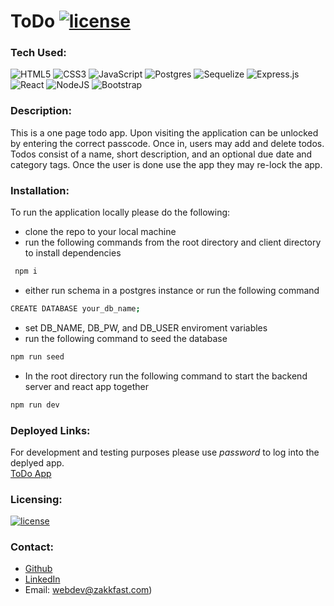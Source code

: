 # ToDo [![license](https://img.shields.io/badge/license-MIT-blue)](https://shields.io)

### Tech Used:

![HTML5](https://img.shields.io/badge/html5-%23E34F26.svg?style=for-the-badge&logo=html5&logoColor=white)
![CSS3](https://img.shields.io/badge/css3-%231572B6.svg?style=for-the-badge&logo=css3&logoColor=white)
![JavaScript](https://img.shields.io/badge/javascript-%23323330.svg?style=for-the-badge&logo=javascript&logoColor=%23F7DF1E)
![Postgres](https://img.shields.io/badge/postgres-%23316192.svg?style=for-the-badge&logo=postgresql&logoColor=white)
![Sequelize](https://img.shields.io/badge/Sequelize-52B0E7?style=for-the-badge&logo=Sequelize&logoColor=white)
![Express.js](https://img.shields.io/badge/express.js-%23404d59.svg?style=for-the-badge&logo=express&logoColor=%2361DAFB)
![React](https://img.shields.io/badge/react-%2320232a.svg?style=for-the-badge&logo=react&logoColor=%2361DAFB)
![NodeJS](https://img.shields.io/badge/node.js-6DA55F?style=for-the-badge&logo=node.js&logoColor=white)
![Bootstrap](https://img.shields.io/badge/bootstrap-%23563D7C.svg?style=for-the-badge&logo=bootstrap&logoColor=white)

### Description:

This is a one page todo app. Upon visiting the application can be unlocked by entering the correct passcode. Once in, users may add and delete todos. Todos consist of a name, short description, and an optional due date and category tags. Once the user is done use the app they may re-lock the app.  

### Installation: 

To run the application locally please do the following:

- clone the repo to your local machine
- run the following commands from the root directory and client directory to install dependencies
```bash
 npm i 
```
- either run schema in a postgres instance or run the following command
```bash
CREATE DATABASE your_db_name;
```
- set DB_NAME, DB_PW, and DB_USER enviroment variables
- run the following command to seed the database
```bash
npm run seed
```
- In the root directory run the following command to start the backend server and react app together
```bash
npm run dev
```

### Deployed Links:
For development and testing purposes please use <i>password</i> to log into the deplyed app.<br>
[ToDo App](https://todo-app-pern.herokuapp.com/)



### Licensing:

[![license](https://img.shields.io/badge/license-MIT-blue)](https://shields.io)

### Contact:

- [Github](https://github.com/ZakkFast)
- [LinkedIn](https://www.linkedin.com/in/zachary-fast/)
- Email: webdev@zakkfast.com)

